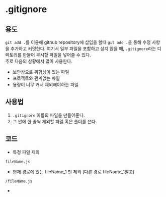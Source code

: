 # .gitignore

## 용도
`git add .`를 이용해 github repository에 삽입을 할때 `git add .`을 통해 수정 사항을 추가하고 커밋한다.
여기서 일부 파일을 포함하고 싶지 않을 때, `.gitignore`라는 디렉토리를 만들어 무시할 파일을 넣어줄 수 있다.
<br>
주로 다음의 상황에서 많이 사용한다.  
- 보안상으로 위험성이 있는 파일
- 프로젝트와 관계없는 파일
- 용량이 너무 커서 제외해야하는 파일

## 사용법
1. `.gitignore` 이름의 파일을 만들어준다.
2. 그 안에 한 줄씩 제외할 파일 혹은 폴더를 쓴다.

## 코드
- 특정 파일 제외
```
fileName.js
```

- 현재 경로에 있는 fileName_1 만 제외 (다른 경로 fileName_1말고)
```
/fileName.js
```

- 